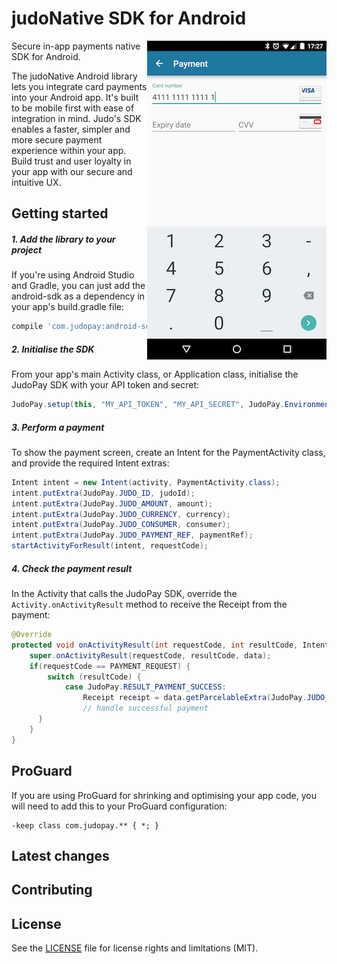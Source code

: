 # judoNative SDK for Android

<p><img align="right" src="samples/payment_screen.png" width="287" height="510"></p>

Secure in-app payments native SDK for Android.

The judoNative Android library lets you integrate card payments into your Android app. It's built to be mobile first with ease of integration in mind. Judo's SDK enables a faster, simpler and more secure payment experience within your app. Build trust and user loyalty in your app with our secure and intuitive UX.

## Getting started
##### 1. Add the library to your project
If you're using Android Studio and Gradle, you can just add the android-sdk as a dependency in your app's build.gradle file:
```groovy
compile 'com.judopay:android-sdk:5.0'
```
##### 2. Initialise the SDK
From your app's main Activity class, or Application class, initialise the JudoPay SDK with your API token and secret:
```java
JudoPay.setup(this, "MY_API_TOKEN", "MY_API_SECRET", JudoPay.Environment.SANDBOX);
```
##### 3. Perform a payment
To show the payment screen, create an Intent for the PaymentActivity class, and provide the required Intent extras:
```java
Intent intent = new Intent(activity, PaymentActivity.class);
intent.putExtra(JudoPay.JUDO_ID, judoId);
intent.putExtra(JudoPay.JUDO_AMOUNT, amount);
intent.putExtra(JudoPay.JUDO_CURRENCY, currency);
intent.putExtra(JudoPay.JUDO_CONSUMER, consumer);
intent.putExtra(JudoPay.JUDO_PAYMENT_REF, paymentRef);
startActivityForResult(intent, requestCode);
```
##### 4. Check the payment result
In the Activity that calls the JudoPay SDK, override the ```Activity.onActivityResult``` method to receive the Receipt from the payment:
```java
@Override
protected void onActivityResult(int requestCode, int resultCode, Intent data) {
    super.onActivityResult(requestCode, resultCode, data);
    if(requestCode == PAYMENT_REQUEST) {
        switch (resultCode) {
            case JudoPay.RESULT_PAYMENT_SUCCESS:
                Receipt receipt = data.getParcelableExtra(JudoPay.JUDO_RECEIPT);
                // handle successful payment
      }
    }
}
```


## ProGuard
If you are using ProGuard for shrinking and optimising your app code, you will need to add this to your ProGuard configuration:
```
-keep class com.judopay.** { *; }
```
## Latest changes

## Contributing

## License
See the [LICENSE](https://github.com/JudoPay/Judo-Android/blob/master/LICENSE) file for license rights and limitations (MIT).
